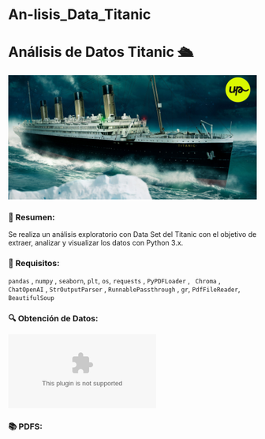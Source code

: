 # An-lisis_Data_Titanic

# Análisis de Datos Titanic 🛳️

![Imagen titanic](https://github.com/AleDV89/An-lisis_Data_Titanic/blob/main/titanic_foto1.jpg)

### 📝 Resumen:

Se realiza un análisis exploratorio con Data Set del Titanic con el objetivo de extraer, analizar y visualizar los datos con Python 3.x.

### 🧪 Requisitos: 

`pandas` , `numpy` , `seaborn`, `plt`, `os`, `requests` , `PyPDFLoader` , ` Chroma` ,
` ChatOpenAI` , `StrOutputParser` , `RunnablePassthrough` , `gr`, `PdfFileReader`, `BeautifulSoup`

### 🔍 Obtención de Datos:

![Archivo](https://github.com/AleDV89/An-lisis_Data_Titanic/blob/main/titanic.csv)

### 📚 PDFS:
